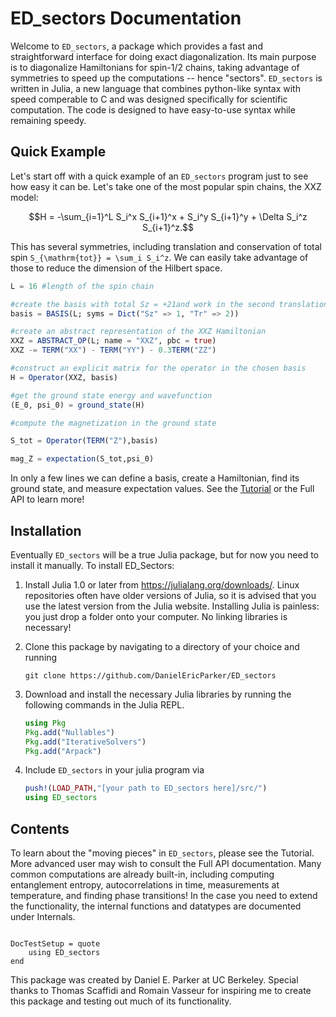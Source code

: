# ED_sectors Documentation

Welcome to `ED_sectors`, a package which provides a fast and straightforward interface for doing exact diagonalization. Its main purpose is to diagonalize Hamiltonians for spin-1/2 chains, taking advantage of symmetries to speed up the computations -- hence "sectors". `ED_sectors` is written in Julia, a new language that combines python-like syntax with speed comperable to C and was designed specifically for scientific computation. The code is designed to have easy-to-use syntax while remaining speedy.


## Quick Example

Let's start off with a quick example of an `ED_sectors` program just to see how easy it can be. Let's take one of the most popular spin chains, the XXZ model:
```math
H = -\sum_{i=1}^L S_i^x S_{i+1}^x + S_i^y S_{i+1}^y + \Delta S_i^z S_{i+1}^z.
```
This has several symmetries, including translation and conservation of total spin ``S_{\mathrm{tot}} = \sum_i S_i^z``. We can easily take advantage of those to reduce the dimension of the Hilbert space.

```julia
L = 16 #length of the spin chain

#create the basis with total Sz = +21and work in the second translation sector
basis = BASIS(L; syms = Dict("Sz" => 1, "Tr" => 2))

#create an abstract representation of the XXZ Hamiltonian
XXZ = ABSTRACT_OP(L; name = "XXZ", pbc = true)
XXZ -= TERM("XX") - TERM("YY") - 0.3TERM("ZZ")

#construct an explicit matrix for the operator in the chosen basis
H = Operator(XXZ, basis)

#get the ground state energy and wavefunction
(E_0, psi_0) = ground_state(H)

#compute the magnetization in the ground state

S_tot = Operator(TERM("Z"),basis)

mag_Z = expectation(S_tot,psi_0)
```

In only a few lines we can define a basis, create a Hamiltonian, find its ground state, and measure expectation values. See the [Tutorial](tutorial.md) or the Full API to learn more!

## Installation

Eventually `ED_sectors` will be a true Julia package, but for now you need to install it manually. To install ED_Sectors:
1. Install Julia 1.0 or later from <https://julialang.org/downloads/>. Linux repositories often have older versions of Julia, so it is advised that you use the latest version from the Julia website. Installing Julia is painless: you just drop a folder onto your computer. No linking libraries is necessary!

2. Clone this package by navigating to a directory of your choice and running  
   ```
   git clone https://github.com/DanielEricParker/ED_sectors
   ```

3. Download and install the necessary Julia libraries by running the following commands in the Julia REPL.  
   ```julia
   using Pkg
   Pkg.add("Nullables")
   Pkg.add("IterativeSolvers")
   Pkg.add("Arpack")
   ```

4. Include `ED_sectors` in your julia program via  
   ```julia
   push!(LOAD_PATH,"[your path to ED_sectors here]/src/")
   using ED_sectors
   ```

## Contents

To learn about the "moving pieces" in `ED_sectors`, please see the Tutorial. More advanced user may wish to consult the Full API documentation. Many common computations are already built-in, including computing entanglement entropy, autocorrelations in time, measurements at temperature, and finding phase transitions! In the case you need to extend the functionality, the internal functions and datatypes are documented under Internals.


```@contents

```

```@meta
DocTestSetup = quote
	using ED_sectors
end
```


This package was created by Daniel E. Parker at UC Berkeley. Special thanks to Thomas Scaffidi and Romain Vasseur for inspiring me to create this package and testing out much of its functionality.